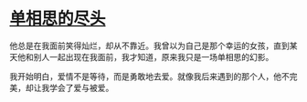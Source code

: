 # [单相思的尽头](https://hoo.be/hongtaocr)
他总是在我面前笑得灿烂，却从不靠近。我曾以为自己是那个幸运的女孩，直到某天他和别人一起出现在我面前，我才知道，原来我只是一场单相思的幻影。

我开始明白，爱情不是等待，而是勇敢地去爱。就像我后来遇到的那个人，他不完美，却让我学会了爱与被爱。
